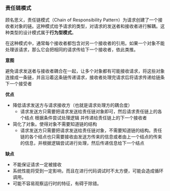 

### 责任链模式

顾名思义，责任链模式（Chain of Responsibility Pattern）为请求创建了一个接收者对象的链。这种模式给予请求的类型，对请求的发送者和接收者进行解耦。这种类型的设计模式属于**行为型模式**。



在这种模式中，通常每个接收者都包含对另一个接收者的引用。如果一个对象不能处理该请求，那么它会把相同的请求传给下一个接收者，依此类推。



**意图**

避免请求发送者与接收者耦合在一起，让多个对象都有可能接收请求，将这些对象连接成一条链，并且沿着这条链传递请求，接收者处理完请求后将请求传递给链条下一个接受者



**优点**

- 降低请求发送方与请求接收方（也就是请求处理方的耦合度）
  - 请求发送方只需要把请求发送给责任链对象即可，然后请求责任链上的各个结点 根据条件尝试处理逻辑 并传递给责任链上的下一个接收者
- 简化了对象。使得对象不需要知道链的结构
  - 请求发送方只需要把请求发送给责任链对象，不需要知道链的结构。责任链的各个结点也只需要接收由发送方传来的信息或者由上一个结点的传来的信息，并根据逻辑尝试进行处理，然后传递信息给下一个结点

**缺点**

-  不能保证请求一定被接收
- 系统性能将受到一定影响，而且在进行代码调试时不太方便，可能会造成循环调用。
- 可能不容易观察运行时的特征，有碍于除错。